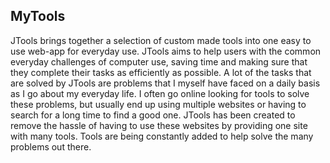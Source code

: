 ## MyTools

JTools brings together a selection of custom made tools into one easy to use web-app for everyday use.
                JTools aims to help users with the common everyday challenges of computer use, saving time and making
            sure that they complete their tasks as efficiently as possible. A lot of the tasks that are solved by JTools
        are problems that I myself have faced on a daily basis as I go about my everyday life. I often go online looking
        for tools to solve these problems, but usually end up using multiple websites or having to search for a long
        time to find a good one. JTools has been created to remove the hassle of having to use these websites by
        providing one site with many tools. Tools are being constantly added to help solve the many problems out
        there.
